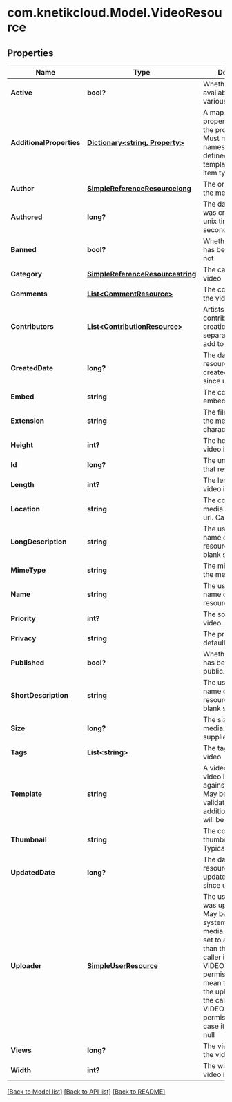 # com.knetikcloud.Model.VideoResource
## Properties

Name | Type | Description | Notes
------------ | ------------- | ------------- | -------------
**Active** | **bool?** | Whether the video is available, based on various factors | [optional] 
**AdditionalProperties** | [**Dictionary&lt;string, Property&gt;**](Property.md) | A map of additional properties, keyed on the property name.  Must match the names and types defined in the template for this item type | [optional] 
**Author** | [**SimpleReferenceResourcelong**](SimpleReferenceResourcelong.md) | The original artist of the media | [optional] 
**Authored** | **long?** | The date the media was created as a unix timestamp in seconds | [optional] 
**Banned** | **bool?** | Whether the video has been banned or not | [optional] 
**Category** | [**SimpleReferenceResourcestring**](SimpleReferenceResourcestring.md) | The category of the video | 
**Comments** | [**List&lt;CommentResource&gt;**](CommentResource.md) | The comments of the video | [optional] 
**Contributors** | [**List&lt;ContributionResource&gt;**](ContributionResource.md) | Artists that contributed to the creation. See separate endpoint to add to list | [optional] 
**CreatedDate** | **long?** | The date/time this resource was created in seconds since unix epoch | [optional] 
**Embed** | **string** | The country of an embedable version | [optional] 
**Extension** | **string** | The file extension of the media file. 1-5 characters | 
**Height** | **int?** | The height of the video in px | 
**Id** | **long?** | The unique ID for that resource | [optional] 
**Length** | **int?** | The length of the video in seconds | 
**Location** | **string** | The country of the media. Typically a url. Cannot be blank | 
**LongDescription** | **string** | The user friendly name of that resource. Defaults to blank string | [optional] 
**MimeType** | **string** | The mime-type of the media | [optional] 
**Name** | **string** | The user friendly name of that resource | 
**Priority** | **int?** | The sort order of the video. default: 100 | [optional] 
**Privacy** | **string** | The privacy setting. default: private | [optional] 
**Published** | **bool?** | Whether the video has been made public. Default true | [optional] 
**ShortDescription** | **string** | The user friendly name of that resource. Defaults to blank string | [optional] 
**Size** | **long?** | The size of the media. Minimum 0 if supplied | [optional] 
**Tags** | **List&lt;string&gt;** | The tags for the video | [optional] 
**Template** | **string** | A video template this video is validated against (private). May be null and no validation of additional_properties will be done | [optional] 
**Thumbnail** | **string** | The country of a thumbnail version. Typically a url | [optional] 
**UpdatedDate** | **long?** | The date/time this resource was last updated in seconds since unix epoch | [optional] 
**Uploader** | [**SimpleUserResource**](SimpleUserResource.md) | The user the media was uploaded by. May be null for system uploaded media. May only be set to a user other than the current caller if VIDEOS_ADMIN permission. Null will mean the caller is the uploader unless the caller has VIDEOS_ADMIN permission, in which case it will be set to null | [optional] 
**Views** | **long?** | The view count of the video | [optional] 
**Width** | **int?** | The width of the video in px | 

[[Back to Model list]](../README.md#documentation-for-models) [[Back to API list]](../README.md#documentation-for-api-endpoints) [[Back to README]](../README.md)

